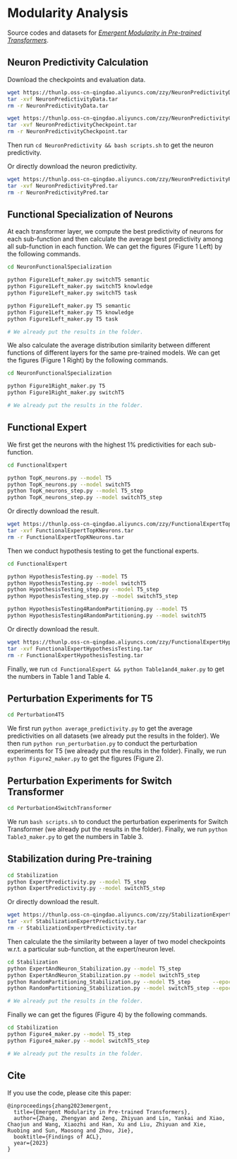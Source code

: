 # Modularity Analysis

Source codes and datasets for *[Emergent Modularity in Pre-trained Transformers](https://arxiv.org/abs/2305.18390)*.

## Neuron Predictivity Calculation

Download the checkpoints and evaluation data.

```bash
wget https://thunlp.oss-cn-qingdao.aliyuncs.com/zzy/NeuronPredictivityData.tar
tar -xvf NeuronPredictivityData.tar
rm -r NeuronPredictivityData.tar

wget https://thunlp.oss-cn-qingdao.aliyuncs.com/zzy/NeuronPredictivityCheckpoint.tar
tar -xvf NeuronPredictivityCheckpoint.tar
rm -r NeuronPredictivityCheckpoint.tar
```

Then run `cd NeuronPredictivity && bash scripts.sh` to get the neuron predictivity.

Or directly download the neuron predictivity.

```bash
wget https://thunlp.oss-cn-qingdao.aliyuncs.com/zzy/NeuronPredictivityPred.tar
tar -xvf NeuronPredictivityPred.tar
rm -r NeuronPredictivityPred.tar
```

## Functional Specialization of Neurons


At each transformer layer, we compute the best predictivity of neurons for each sub-function and then calculate the average best predictivity among all sub-function in each function. We can get the figures (Figure 1 Left) by the following commands.

```bash
cd NeuronFunctionalSpecialization

python Figure1Left_maker.py switchT5 semantic
python Figure1Left_maker.py switchT5 knowledge
python Figure1Left_maker.py switchT5 task

python Figure1Left_maker.py T5 semantic
python Figure1Left_maker.py T5 knowledge
python Figure1Left_maker.py T5 task

# We already put the results in the folder.
```

We also calculate the average distribution similarity between different functions of different layers for the same pre-trained models. We can get the figures (Figure 1 Right) by the following commands.

```bash
cd NeuronFunctionalSpecialization

python Figure1Right_maker.py T5
python Figure1Right_maker.py switchT5

# We already put the results in the folder.
```

## Functional Expert


We first get the neurons with the highest 1% predictivities for each sub-function.

```bash
cd FunctionalExpert

python TopK_neurons.py --model T5
python TopK_neurons.py --model switchT5
python TopK_neurons_step.py --model T5_step
python TopK_neurons_step.py --model switchT5_step
```

Or directly download the result.

```bash
wget https://thunlp.oss-cn-qingdao.aliyuncs.com/zzy/FunctionalExpertTopKNeurons.tar
tar -xvf FunctionalExpertTopKNeurons.tar
rm -r FunctionalExpertTopKNeurons.tar
```

Then we conduct hypothesis testing to get the functional experts.

```bash
cd FunctionalExpert

python HypothesisTesting.py --model T5
python HypothesisTesting.py --model switchT5
python HypothesisTesting_step.py --model T5_step
python HypothesisTesting_step.py --model switchT5_step

python HypothesisTesting4RandomPartitioning.py --model T5
python HypothesisTesting4RandomPartitioning.py --model switchT5
```

Or directly download the result.

```bash
wget https://thunlp.oss-cn-qingdao.aliyuncs.com/zzy/FunctionalExpertHypothesisTesting.tar
tar -xvf FunctionalExpertHypothesisTesting.tar
rm -r FunctionalExpertHypothesisTesting.tar
```

Finally, we run `cd FunctionalExpert && python Table1and4_maker.py` to get the numbers in Table 1 and Table 4.

## Perturbation Experiments for T5

```bash
cd Perturbation4T5
```

We first run `python average_predictivity.py` to get the average predictivities on all datasets (we already put the results in the folder). We then run `python run_perturbation.py` to conduct the perturbation experiments for T5 (we already put the results in the folder). Finally, we run `python Figure2_maker.py` to get the figures (Figure 2).

## Perturbation Experiments for Switch Transformer

```bash
cd Perturbation4SwitchTransformer
```

We run `bash scripts.sh` to conduct the perturbation experiments for Switch Transformer (we already put the results in the folder). Finally, we run `python Table3_maker.py` to get the numbers in Table 3.

## Stabilization during Pre-training

```bash
cd Stabilization
python ExpertPredictivity.py --model T5_step
python ExpertPredictivity.py --model switchT5_step
```

Or directly download the result.

```bash
wget https://thunlp.oss-cn-qingdao.aliyuncs.com/zzy/StabilizationExpertPredictivity.tar
tar -xvf StabilizationExpertPredictivity.tar
rm -r StabilizationExpertPredictivity.tar
```

Then calculate the the similarity between a layer of two model checkpoints w.r.t. a particular sub-function, at the expert/neuron level.

```bash
cd Stabilization
python ExpertAndNeuron_Stabilization.py --model T5_step
python ExpertAndNeuron_Stabilization.py --model switchT5_step
python RandomPartitioning_Stabilization.py --model T5_step       --epoch 50
python RandomPartitioning_Stabilization.py --model switchT5_step --epoch 30

# We already put the results in the folder.
```

Finally we can get the figures (Figure 4) by the following commands.

```bash
cd Stabilization
python Figure4_maker.py --model T5_step
python Figure4_maker.py --model switchT5_step

# We already put the results in the folder.
```

## Cite

If you use the code, please cite this paper:

```
@inproceedings{zhang2023emergent,
  title={Emergent Modularity in Pre-trained Transformers},
  author={Zhang, Zhengyan and Zeng, Zhiyuan and Lin, Yankai and Xiao, Chaojun and Wang, Xiaozhi and Han, Xu and Liu, Zhiyuan and Xie, Ruobing and Sun, Maosong and Zhou, Jie},
  booktitle={Findings of ACL},
  year={2023}
}
```
